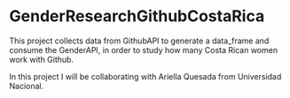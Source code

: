 # GenderResearchGithubCostaRica
This project collects data from GithubAPI to generate a data_frame and consume the GenderAPI, in order to study how many Costa Rican women work with Github.

In this project I will be collaborating with Ariella Quesada from Universidad Nacional.
